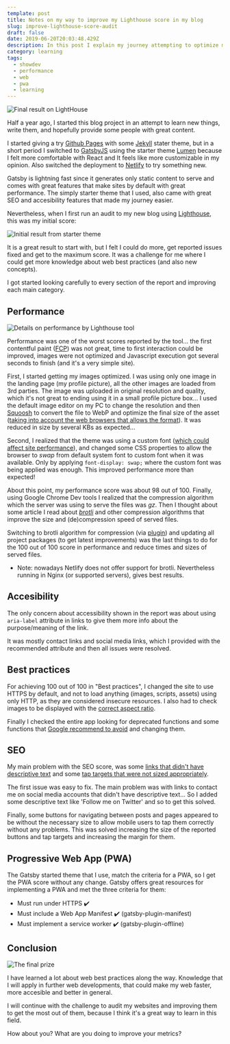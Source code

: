 ```yaml
---
template: post
title: Notes on my way to improve my Lighthouse score in my blog
slug: improve-lighthouse-score-audit
draft: false
date: 2019-06-20T20:03:48.429Z
description: In this post I explain my journey attempting to optimize my blog to the maximum, in order to achive the maximum score in Lighthouse audit tool.
category: learning
tags:
  - showdev
  - performance
  - web
  - pwa
  - learning
---
```

![Final result on LightHouse](https://i.imgur.com/Q8kOetv.png)

Half a year ago, I started this blog project in an attempt to learn new things, write them, and hopefully provide some people with great content.

I started giving a try [Github Pages](https://pages.github.com/) with some [Jekyll](https://jekyllrb.com/) stater theme, but in a short period I switched to [GatsbyJS](https://www.gatsbyjs.org) using the starter theme [Lumen](https://github.com/alxshelepenok/gatsby-starter-lumen) because I felt more comfortable with React and It feels like more customizable in my opinion. Also switched the deployment to [Netlify](https://netlify.com) to try something new.

Gatsby is lightning fast since it generates only static content to serve and comes with great features that make sites by default with great performance. The simply starter theme that I used, also came with great SEO and accesibility features that made my journey easier.

Nevertheless, when I first run an audit to my new blog using [Lighthouse](https://developers.google.com/web/tools/lighthouse/?hl=en), this was my initial score:

![Initial result from starter theme](https://i.imgur.com/97efK7N.png)

It is a great result to start with, but I felt I could do more, get reported issues fixed and get to the maximum score. It was a challenge for me where I could get more knowledge about web best practices (and also new concepts).

I got started looking carefully to every section of the report and improving each main category.

## Performance

![Details on performance by Lighthouse tool](https://i.imgur.com/QW1x7UM.png)

Performance was one of the worst scores reported by the tool... the first contentful paint ([FCP](https://developers.google.com/web/tools/lighthouse/audits/first-contentful-paint)) was not great, time to first interaction could be improved, images were not optimized and Javascript execution got several seconds to finish (and it's a very simple site).

First, I started getting my images optimized. I was using only one image in the landing page (my profile picture), all the other images are loaded from 3rd parties.
The image was uploaded in original resolution and quality, which it's not great to ending using it in a small profile picture box...
I used the default image editor on my PC to change the resolution and then [Squoosh](https://squoosh.app/) to convert the file to WebP and optimize the final size of the asset ([taking into account the web browsers that allows the format](https://caniuse.com/#feat=webp)). It was reduced in size by several KBs as expected...

Second, I realized that the theme was using a custom font ([which could affect site performance](https://developers.google.com/web/updates/2016/02/font-display)), and changed some CSS properties to allow the browser to *swap* from default system font to custom font when it was available. Only by applying `font-display: swap;` where the custom font was being applied was enough. This improved performance more than expected!

About this point, my performance score was about 98 out of 100.
Finally, using Google Chrome Dev tools I realized that the compression algorithm which the server was using to serve the files was *gz*. Then I thought about some article I read about [*brotli*](https://github.com/google/brotli) and other compression algorithms that improve the size and (de)compression speed of served files.

Switching to brotli algorithm for compression (via [plugin](https://www.gatsbyjs.org/packages/gatsby-plugin-brotli/)) and updating all project packages (to get latest improvements) was the last things to do for the 100 out of 100 score in performance and reduce times and sizes of served files.

- Note: nowadays Netlify does not offer support for brotli. Nevertheless running in Nginx (or supported servers), gives best results.

## Accesibility

The only concern about accessibility shown in the report was about using `aria-label` attribute in links to give them more info about the purpose/meaning of the link.

It was mostly contact links and social media links, which I provided with the recommended attribute and then all issues were resolved.

## Best practices

For achieving 100 out of 100 in "Best practices", I changed the site to use HTTPS by default, and not to load anything (images, scripts, assets) using only HTTP, as they are considered insecure resources. I also had to check images to be displayed with the [correct aspect ratio](https://developers.google.com/web/tools/lighthouse/audits/aspect-ratio).

Finally I checked the entire app looking for deprecated functions and some functions that [Google recommend to avoid](https://developers.google.com/web/tools/lighthouse/audits/appcache) and changing them.

## SEO

My main problem with the SEO score, was some [links that didn't have descriptive text](https://developers.google.com/web/tools/lighthouse/audits/descriptive-link-text) and some [tap targets that were not sized appropriately](https://developers.google.com/web/tools/lighthouse/audits/tap-targets).

The first issue was easy to fix. The main problem was with links to contact me on social media accounts that didn't have descriptive text... So I added some descriptive text like 'Follow me on Twitter' and so to get this solved.

Finally, some buttons for navigating between posts and pages appeared to be without the necessary size to allow mobile users to tap them correctly without any problems. This was solved increasing the size of the reported buttons and tap targets and increasing the margin for them.

## Progressive Web App (PWA)

The Gatsby started theme that I use, match the criteria for a PWA, so I get the PWA score without any change.
Gatsby offers great resources for implementing a PWA and met the three criteria for them:

- Must run under HTTPS ✔️ 
- Must include a Web App Manifest ✔️ (gatsby-plugin-manifest)
- Must implement a service worker ✔️ (gatsby-plugin-offline)

## Conclusion

![The final prize](https://i.imgur.com/Q8kOetv.png)

I have learned a lot about web best practices along the way. Knowledge that I will apply in further web developments, that could make my web faster, more accesible and better in general.

I will continue with the challenge to audit my websites and improving them to get the most out of them, because I think it's a great way to learn in this field.

How about you? What are you doing to improve your metrics?
